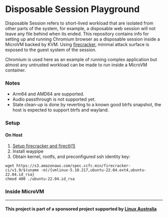 # Disposable Session Playground

Disposable Session refers to short-lived workload that are isolated from other parts of the system, for example, a disposable web session will not leave any file behind when its ended.  This repository contains info for setting up and running Chromium browser as a disposable session inside a MicroVM backed by KVM. Using [firecracker][2], minimal attack surface is exposed to the guest system of the session.

Chromium is used here as an example of running complex application but almost any untrusted workload can be made to run inside a MicroVM container.

### Notes

- Arm64 and AMD64 are supported.
- Audio passthrough is not supported yet.
- State clean-up is done by reverting to a known good btrfs snapshot, the host is expected to support btrfs and wayland.

### Setup

#### On Host

1. [Setup firecracker and firectl(1)](https://github.com/firecracker-microvm/firectl)
2. Install waypipe
3. Obtain kernel, rootfs, and preconfigured ssh identity key:

```
wget https://s3.amazonaws.com/spec.ccfc.min/firecracker-ci/v1.9/$(uname -m)/{vmlinux-5.10.217,ubuntu-22.04.ext4,ubuntu-22.04.id_rsa}
chmod 400 ./ubuntu-22.04.id_rsa
```
### Inside MicroVM


----------
#### This project is part of a sponsored project supported by [Linux Australia][1]

[1]: https://linux.org.au/grants/
[2]: https://github.com/firecracker-microvm/firecracker

